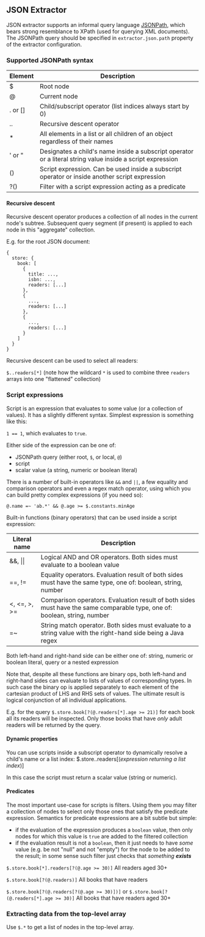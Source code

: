 ## JSON Extractor

JSON extractor supports an informal query language [JSONPath](http://goessner.net/articles/JsonPath/), which bears strong resemblance to XPath (used for querying XML documents). The JSONPath query should be specified in `extractor.json.path` property of the extractor configuration.

### Supported JSONPath syntax

|Element|Description|
|---|---|
|$|Root node|
|@|Current node|
|. or []|Child/subscript operator (list indices always start by 0)|
|..|Recursive descent operator|
|*|All elements in a list or all children of an object regardless of their names|
|' or "|Designates a child's name inside a subscript operator or a literal string value inside a script expression|
|()|Script expression. Can be used inside a subscript operator or inside another script expression|
|?()|Filter with a script expression acting as a predicate|

#### Recursive descent

Recursive descent operator produces a collection of all nodes in the current node's subtree. Subsequent query segment (if present) is applied to each node in this "aggregate" collection.

E.g. for the root JSON document:
```
{
  store: {
    book: [
      {
        title: ...,
        isbn: ...,
        readers: [...]
      },
      {
        ...,
        readers: [...]
      },
      {
        ...,
        readers: [...]
      }
    ]
  }
}
```

Recursive descent can be used to select all readers:

`$..readers[*]`
(note how the wildcard `*` is used to combine three `readers` arrays into one "flattened" collection)

### Script expressions

Script is an expression that evaluates to some value (or a collection of values). It has a slightly different syntax. Simplest expression is something like this:

`1 == 1`, which evaluates to `true`.

Either side of the expression can be one of:
- JSONPath query (either root, `$`, or local, `@`)
- script
- scalar value (a string, numeric or boolean literal)

There is a number of built-in operators like `&&` and `||`, a few equality and comparison operators and even a regex match operator, using which you can build pretty complex expressions (if you need so):

`@.name =~ 'ab.*' && @.age >= $.constants.minAge`

Built-in functions (binary operators) that can be used inside a script expression:

|Literal name|Description|
|---|---|
|&&, \|\||Logical AND and OR operators. Both sides must evaluate to a boolean value|
|==, !=|Equality operators. Evaluation result of both sides must have the same type, one of: boolean, string, number|
|<, <=, >, >=|Comparison operators. Evaluation result of both sides must have the same comparable type, one of: boolean, string, number|
|=~|String match operator. Both sides must evaluate to a string value with the right-hand side being a Java regex|

Both left-hand and right-hand side can be either one of: string, numeric or boolean literal, query or a nested expression

Note that, despite all these functions are binary ops, both left-hand and right-hand sides can evaluate to lists of values of corresponding types. In such case the binary op is applied separately to each element of the cartesian product of LHS and RHS sets of values. The ultimate result is logical conjunction of all individual applications.

E.g. for the query `$.store.book[?(@.readers[*].age >= 21)]` for each book all its readers will be inspected. Only those books that have _only_ adult readers will be returned by the query.

#### Dynamic properties

You can use scripts inside a subscript operator to dynamically resolve a child's name or a list index:
$.store..readers[(_expression returning a list index_)]

In this case the script must return a scalar value (string or numeric).

#### Predicates

The most important use-case for scripts is filters. Using them you may filter a collection of nodes to select only those ones that satisfy the predicate expression. Semantics for predicate expressions are a bit subtle but simple:
- if the evaluation of the expression produces a `boolean` value, then only nodes for which this value is `true` are added to the filtered collection
- if the evaluation result is not a `boolean`, then it just needs to have _some_ value (e.g. be not "null" and not "empty") for the node to be added to the result; in some sense such filter just checks that _something **exists**_

`$.store.book[*].readers[?(@.age >= 30)]`
All readers aged 30+

`$.store.book[?(@.readers)]`
All books that have readers

`$.store.book[?(@.readers[?(@.age >= 30)])]` or 
`$.store.book[?(@.readers[*].age >= 30)]`
All books that have readers aged 30+

### Extracting data from the top-level array

Use `$.*` to get a list of nodes in the top-level array.
